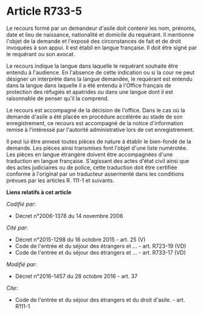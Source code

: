 # Article R733-5

Le recours formé par un demandeur d'asile doit contenir les nom, prénoms, date et lieu de naissance, nationalité et domicile
du requérant. Il mentionne l'objet de la demande et l'exposé des circonstances de fait et de droit invoquées à son appui. Il
est établi en langue française. Il doit être signé par le requérant ou son avocat. 

Le recours indique la langue dans laquelle le requérant souhaite être entendu à l'audience. En l'absence de cette indication
ou si la cour ne peut désigner un interprète dans la langue demandée, le requérant est entendu dans la langue dans laquelle
il a été entendu à l'Office français de protection des réfugiés et apatrides ou dans une langue dont il est raisonnable de
penser qu'il la comprend. 

Le recours est accompagné de la décision de l'office. Dans  le cas où la demande d'asile a été placée en procédure accélérée
au  stade de son enregistrement, ce recours est accompagné de la notice  d'information remise à l'intéressé par l'autorité
administrative lors de  cet enregistrement. 

Il peut lui être annexé toutes pièces de nature à établir le bien-fondé de la demande. Les pièces ainsi transmises font
l'objet d'une liste numérotée. Les pièces en langue étrangère doivent être accompagnées d'une traduction en langue française.
S'agissant des actes d'état civil ainsi que des actes judiciaires ou de police, cette traduction doit être certifiée conforme
à l'original par un traducteur assermenté dans les conditions prévues par les articles R. 111-1 et suivants.

**Liens relatifs à cet article**

_Codifié par_:

  - Décret n°2006-1378 du 14 novembre 2006

_Cité par_:

  - Décret n°2015-1298 du 16 octobre 2015 - art. 25 (V)
  - Code de l'entrée et du séjour des étrangers et ... - art. R723-19 (VD)
  - Code de l'entrée et du séjour des étrangers et ... - art. R733-17 (VD)

_Modifié par_:

  - Décret n°2016-1457 du 28 octobre 2016 - art. 37

_Cite_:

  - Code de l'entrée et du séjour des étrangers et du droit d'asile. - art. R111-1
